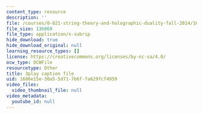 ```yaml
---
content_type: resource
description: ''
file: /courses/8-821-string-theory-and-holographic-duality-fall-2014/1686e15e30a55d717b6ffa629fcf4959_75zfIar62c.srt
file_size: 136869
file_type: application/x-subrip
hide_download: true
hide_download_original: null
learning_resource_types: []
license: https://creativecommons.org/licenses/by-nc-sa/4.0/
ocw_type: OCWFile
resourcetype: Other
title: 3play caption file
uid: 1686e15e-30a5-5d71-7b6f-fa629fcf4959
video_files:
  video_thumbnail_file: null
video_metadata:
  youtube_id: null
---
```

